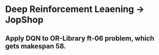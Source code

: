 # Deep Reinforcement Leaening -> JopShop
## Apply DQN to OR-Library ft-06 problem, which gets makespan 58.
